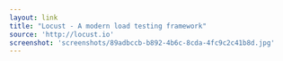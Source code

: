 ```yaml
---
layout: link
title: "Locust - A modern load testing framework"
source: 'http://locust.io'
screenshot: 'screenshots/89adbccb-b892-4b6c-8cda-4fc9c2c41b8d.jpg'
---
```


